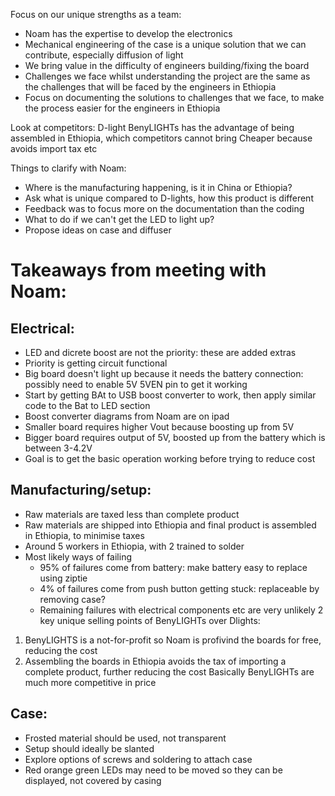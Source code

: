 Focus on our unique strengths as a team: 
- Noam has the expertise to develop the electronics
- Mechanical engineering of the case is a unique solution that we can contribute, especially diffusion of light
- We bring value in the difficulty of engineers building/fixing the board
- Challenges we face whilst understanding the project are the same as the challenges that will be faced by the engineers in Ethiopia
- Focus on documenting the solutions to challenges that we face, to make the process easier for the engineers in Ethiopia

Look at competitors: D-light
BenyLIGHTs has the advantage of being assembled in Ethiopia, which competitors cannot bring
Cheaper because avoids import tax etc

Things to clarify with Noam:
- Where is the manufacturing happening, is it in China or Ethiopia?
- Ask what is unique compared to D-lights, how this product is different
- Feedback was to focus more on the documentation than the coding
- What to do if we can't get the LED to light up?
- Propose ideas on case and diffuser

# Takeaways from meeting with Noam:

## Electrical:
- LED and dicrete boost are not the priority: these are added extras
- Priority is getting circuit functional
- Big board doesn't light up because it needs the battery connection: possibly need to enable 5V 5VEN pin to get it working
- Start by getting BAt to USB boost converter to work, then apply similar code to the Bat to LED section
- Boost converter diagrams from Noam are on ipad
- Smaller board requires higher Vout because boosting up from 5V
- Bigger board requires output of 5V, boosted up from the battery which is between 3-4.2V
- Goal is to get the basic operation working before trying to reduce cost

## Manufacturing/setup:
- Raw materials are taxed less than complete product
- Raw materials are shipped into Ethiopia and final product is assembled in Ethiopia, to minimise taxes
- Around 5 workers in Ethiopia, with 2 trained to solder
- Most likely ways of failing
  - 95% of failures come from battery: make battery easy to replace using ziptie
  - 4% of failures come from push button getting stuck: replaceable by removing case?
  - Remaining failures with electrical components etc are very unlikely
2 key unique selling points of BenyLIGHTs over Dlights:
1. BenyLIGHTS is a not-for-profit so Noam is profivind the boards for free, reducing the cost
2. Assembling the boards in Ethiopia avoids the tax of importing a complete product, further reducing the cost
Basically BenyLIGHTs are much more competitive in price
 
## Case:
- Frosted material should be used, not transparent
- Setup should ideally be slanted
- Explore options of screws and soldering to attach case
- Red orange green LEDs may need to be moved so they can be displayed, not covered by casing

